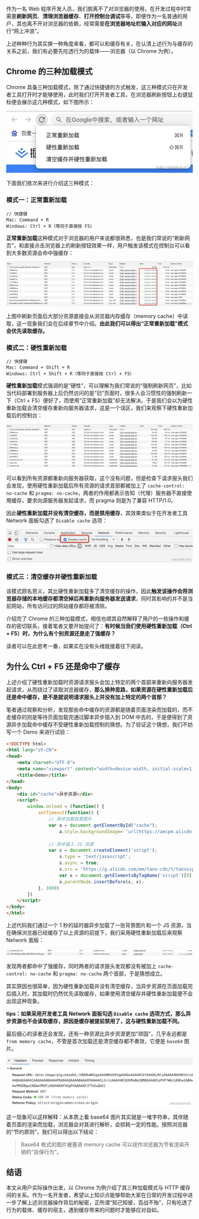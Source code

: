 作为一名 Web 程序开发人员，我们脱离不了对浏览器的使用，在开发过程中时常需要**刷新网页**、**清理浏览器缓存**、**打开控制台调试**等等，即便作为一名普通的用户，其也离不开对浏览器的依赖，经常需要**在浏览器地址栏输入对应的网址**进行“网上冲浪”。

上述种种行为其实换一种角度来看，都可以和缓存有关，在认清上述行为与缓存的关系之前，我们有必要先吃透行为的载体——浏览器（以 Chrome 为例）。

## Chrome 的三种加载模式

Chrome 具备三种加载模式，除了通过快捷键的方式触发，这三种模式只在开发者工具打开时才能够使用，此时我们打开开发者工具，在浏览器刷新按钮上右键鼠标便会展示这几种模式，如下图所示：

![20210907141210.jpg](./images/7cc28ee588144b02855a0a2b9eed2ed3~tplv-k3u1fbpfcp-watermark.image.png)

下面我们依次来进行介绍这三种模式：

### 模式一：正常重新加载

```
// 快捷键
Mac: Command + R
Windows: Ctrl + R（等同于直接按 F5）
```

**正常重新加载**这种模式对于浏览器的用户来说都很熟悉，也是我们常说的“刷新网页”，和直接点击浏览器上的刷新按钮效果一样，用户触发该模式在控制台可以看到大多数资源会命中强缓存：

![20210907143905.jpg](./images/6bd0aaac032e4ea4a771838da77aa584~tplv-k3u1fbpfcp-watermark.image.png)

上图中刷新页面后大部分资源直接会从浏览器内存缓存（memory cache）中读取，这一现象我们会在后续章节中介绍。**由此我们可以得出“正常重新加载”模式会优先读取缓存。**

### 模式二：硬性重新加载

```
// 快捷键
Mac: Command + Shift + R
Windows: Ctrl + Shift + R（等同于直接按 Ctrl + F5）
```

**硬性重新加载**模式强调的是“硬性”，可以理解为我们常说的“强制刷新网页”，比如当代码部署到服务器上后仍然访问的是“旧”页面时，很多人会习惯性的强制刷新一下（Ctrl + F5）便好了，而使用“正常重新加载”却无法解决。于是我们会以为硬性重新加载会清空缓存重新向服务器请求，这是一个误区，我们来观察下硬性重新加载后的控制台：

![20210907152933.jpg](./images/8de32f0eb89f4cc490ea437bd790d4c7~tplv-k3u1fbpfcp-watermark.image.png)

可以看到所有资源都重新向服务器获取，这个没有问题，但是检查下请求报头我们会发现，使用硬性重新加载后所有资源的请求首部都被加上了 `cache-control: no-cache` 和 `pragma: no-cache`，两者的作用都表示告知（代理）服务器不直接使用缓存，要求向源服务器发起请求，而 pragma 则是为了兼容 HTTP/1.0。

因此**硬性重新加载并没有清空缓存，而是禁用缓存**，其效果类似于在开发者工具 Network 面板勾选了 `Disable cache` 选项：

![20210907172651.jpg](./images/ffad90318997453e820344ed1b8e6dea~tplv-k3u1fbpfcp-watermark.image.png)

### 模式三：清空缓存并硬性重新加载

该模式顾名思义，其比硬性重新加载多了清空缓存的操作，因此**触发该操作会将浏览器存储的本地缓存都清空掉后再重新向服务器发送请求**，同时其影响的并不是当前网站，所有访问过的网站缓存都将被清除。

介绍完了 Chrome 的三种加载模式，相信也顺其自然解释了用户的一些操作和缓存的密切联系，接着笔者又要开始提问了：**有时候当我们使用硬性重新加载（Ctrl + F5）时，为什么有个别资源还是走了强缓存？** 

读者可以在此思考一番，如果实在没有头绪就接着往下阅读。

## 为什么 Ctrl + F5 还是命中了缓存

上述介绍了硬性重新加载时资源请求报头会加上特定的两个首部来重新向服务器发起请求，从而绕过了读取浏览器缓存，**那么换种思路，如果资源在硬性重新加载后还是命中缓存，是不是就说明请求报头上并没有加上特定的两个首部？**

笔者通过观察和分析，发现那些命中缓存的资源都是随着页面渲染而加载的，而不走缓存的则是等待页面加载完通过脚本异步插入到 DOM 中去的，于是便得到了资源异步加载命中缓存不受硬性重新加载控制的猜想。为了验证这个猜想，我们不妨写一个 Demo 来进行试验：

```html
<!DOCTYPE html>
<html lang="zh-CN">
<head>
    <meta charset="UTF-8">
    <meta name="viewport" content="width=device-width, initial-scale=1.0">
    <title>Demo</title>
</head>
<body>
    <div id="cache">异步资源</div>
    <script>
        window.onload = (function() {
            setTimeout(function() {
                // 异步加载背景图片
                var a = document.getElementById("cache");
                    a.style.backgroundImage= 'url(https://aecpm.alicdn.com/simba/img/TB183NQapLM8KJjSZFBSutJHVXa.jpg)';
                
                // 异步插入 JS 资源
                var s = document.createElement('script');
                    s.type = 'text/javascript';
                    s.async = true;
                    s.src = 'https://g.alicdn.com/mm/tanx-cdn/t/tanxssp.js?v=2';
                    var x = document.getElementsByTagName('script')[0];
                    x.parentNode.insertBefore(s, x);
            }, 1000)
        })
    </script>
</body>
</html>
```

上述代码我们通过一个 1 秒的延时器异步加载了一张背景图片和一个 JS 资源，当在确保浏览器已经缓存了以上资源的前提下，我们采用硬性重新加载后来观察 Network 面板：

![20211102144051.jpg](./images/ac636fd8f4bf4eb09911970d382dadfc~tplv-k3u1fbpfcp-watermark.image.png)

发现两者都命中了强缓存，同时两者的请求报头发现都没有被加上 `cache-control: no-cache` 和 `pragma: no-cache` 两个首部，于是猜想成立。

其实原因也很简单，因为硬性重新加载并没有清空缓存，当异步资源在页面加载完后插入时，其加载时仍然优先读取缓存，如果使用清空缓存并硬性重新加载便不会出现这种现象。

**tips：如果采用开发者工具 Network 面板勾选 `Disable cache` 选项方式，那么异步资源也不会读取缓存，原因是缓存被提前禁用了，这与硬性重新加载不同。**

最后细心的读者还会发现，还有一种资源比异步资源更加“顽固”，几乎永远都是 `from memory cache`，不管是首次加载还是清空缓存都不奏效，它便是 `base64` 图片。

![20210908214505.jpg](./images/a84f5f7a92a74060918ef20725ff398f~tplv-k3u1fbpfcp-watermark.image.png)

这一现象可以这样解释：从本质上看 base64 图片其实就是一堆字符串，其伴随着页面的渲染而加载，浏览器会对其进行解析，会损耗一定的性能。按照浏览器的“节约原则”，我们可以得出以下结论：

> Base64 格式的图片被塞进 memory cache 可以视作浏览器为节省渲染开销的“自保行为”。

## 结语

本文从用户实际操作出发，以 Chrome 为例介绍了其三种加载模式与 HTTP 缓存间的关系。作为一名开发者，希望以上知识点能够帮助大家在日常的开发过程中进一步了解上述浏览器操作背后的秘密，正所谓“知己知彼，百战不殆”，只有吃透了行为的载体、缓存的宿主，遇到缓存带来的问题时才能够应对自如。

